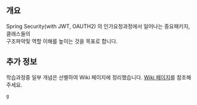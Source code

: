 ## 개요

Spring Security(with JWT, OAUTH2) 의 인가요청과정에서 일어나는 중요패키지, 클래스들의  
구조파악및 역할 이해를 높이는 것을 목표로 합니다.

## 추가 정보

학습과정중 일부 개념은 선별하여 Wiki 페이지에 정리했습니다. [Wiki 페이지](https://github.com/seulee0862/springsecurtity6/wiki)를 참조해 주세요.

`g`